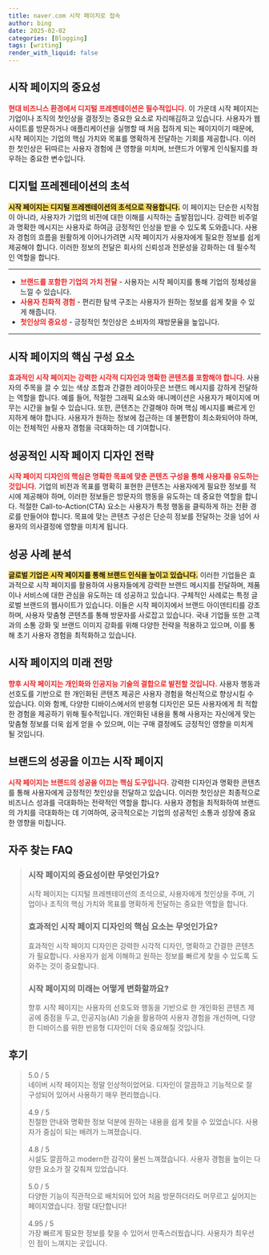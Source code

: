 ```yaml
---
title: naver.com 시작 페이지로 접속
author: bing
date: 2025-02-02
categories: [Blogging]
tags: [writing]
render_with_liquid: false
---
```



<h2 id='시작 페이지의 중요성'>시작 페이지의 중요성</h2>

<p><b><span style="color: #ee2323;">현대 비즈니스 환경에서 디지털 프레젠테이션은 필수적입니다.</span></b> 이 가운데 시작 페이지는 기업이나 조직의 첫인상을 결정짓는 중요한 요소로 자리매김하고 있습니다. 사용자가 웹사이트를 방문하거나 애플리케이션을 실행할 때 처음 접하게 되는 페이지이기 때문에, 시작 페이지는 기업의 핵심 가치와 목표를 명확하게 전달하는 기회를 제공합니다. 이러한 첫인상은 뒤따르는 사용자 경험에 큰 영향을 미치며, 브랜드가 어떻게 인식될지를 좌우하는 중요한 변수입니다.</p>

<h2 id='디지털 프레젠테이션의 초석'>디지털 프레젠테이션의 초석</h2>

<p><b><span style="background-color: #ffe066;">시작 페이지는 디지털 프레젠테이션의 초석으로 작용합니다.</span></b> 이 페이지는 단순한 시작점이 아니라, 사용자가 기업의 비전에 대한 이해를 시작하는 출발점입니다. 강력한 비주얼과 명확한 메시지는 사용자로 하여금 긍정적인 인상을 받을 수 있도록 도와줍니다. 사용자 경험의 흐름을 원활하게 이어나가려면 시작 페이지가 사용자에게 필요한 정보를 쉽게 제공해야 합니다. 이러한 정보의 전달은 회사의 신뢰성과 전문성을 강화하는 데 필수적인 역할을 합니다.</p>

<hr />

<ul>
    <li><b><span style="color: #ee2323;">브랜드를 포함한 기업의 가치 전달</span></b> - 사용자는 시작 페이지를 통해 기업의 정체성을 느낄 수 있습니다.</li>
    <li><b><span style="color: #ee2323;">사용자 친화적 경험</span></b> - 편리한 탐색 구조는 사용자가 원하는 정보를 쉽게 찾을 수 있게 해줍니다.</li>
    <li><b><span style="color: #ee2323;">첫인상의 중요성</span></b> - 긍정적인 첫인상은 소비자의 재방문율을 높입니다.</li>
</ul>

<hr />

<h2 id='시작 페이지의 핵심 구성 요소'>시작 페이지의 핵심 구성 요소</h2>

<p><b><span style="color: #ee2323;">효과적인 시작 페이지는 강력한 시각적 디자인과 명확한 콘텐츠를 포함해야 합니다.</span></b> 사용자의 주목을 끌 수 있는 색상 조합과 간결한 레이아웃은 브랜드 메시지를 강하게 전달하는 역할을 합니다. 예를 들어, 적절한 그래픽 요소와 애니메이션은 사용자가 페이지에 머무는 시간을 늘릴 수 있습니다. 또한, 콘텐츠는 간결해야 하며 핵심 메시지를 빠르게 인지하게 해야 합니다. 사용자가 원하는 정보에 접근하는 데 불편함이 최소화되어야 하며, 이는 전체적인 사용자 경험을 극대화하는 데 기여합니다.</p>

<h2 id='성공적인 시작 페이지 디자인 전략'>성공적인 시작 페이지 디자인 전략</h2>

<p><b><span style="color: #ee2323;">시작 페이지 디자인의 핵심은 명확한 목표에 맞춘 콘텐츠 구성을 통해 사용자를 유도하는 것입니다.</span></b> 기업의 비전과 목표를 명확히 표현한 콘텐츠는 사용자에게 필요한 정보를 적시에 제공해야 하며, 이러한 정보들은 방문자의 행동을 유도하는 데 중요한 역할을 합니다. 적절한 Call-to-Action(CTA) 요소는 사용자가 특정 행동을 클릭하게 하는 전환 경로를 만들어야 합니다. 목표에 맞는 콘텐츠 구성은 단순히 정보를 전달하는 것을 넘어 사용자의 의사결정에 영향을 미치게 됩니다.</p>

<h2 id='성공 사례 분석'>성공 사례 분석</h2>

<p><b><span style="background-color: #ffe066;">글로벌 기업은 시작 페이지를 통해 브랜드 인식을 높이고 있습니다.</span></b> 이러한 기업들은 효과적으로 시작 페이지를 활용하여 사용자들에게 강력한 브랜드 메시지를 전달하며, 제품이나 서비스에 대한 관심을 유도하는 데 성공하고 있습니다. 구체적인 사례로는 특정 글로벌 브랜드의 웹사이트가 있습니다. 이들은 시작 페이지에서 브랜드 아이덴티티를 강조하며, 사용자 맞춤형 콘텐츠를 통해 방문자를 사로잡고 있습니다. 국내 기업들 또한 고객과의 소통 강화 및 브랜드 이미지 강화를 위해 다양한 전략을 적용하고 있으며, 이를 통해 초기 사용자 경험을 최적화하고 있습니다.</p>

<h2 id='시작 페이지의 미래 전망'>시작 페이지의 미래 전망</h2>

<p><b><span style="color: #ee2323;">향후 시작 페이지는 개인화와 인공지능 기술의 결합으로 발전할 것입니다.</span></b> 사용자 행동과 선호도를 기반으로 한 개인화된 콘텐츠 제공은 사용자 경험을 혁신적으로 향상시킬 수 있습니다. 이와 함께, 다양한 디바이스에서의 반응형 디자인은 모든 사용자에게 최 적합한 경험을 제공하기 위해 필수적입니다. 개인화된 내용을 통해 사용자는 자신에게 맞는 맞춤형 정보를 더욱 쉽게 얻을 수 있으며, 이는 구매 결정에도 긍정적인 영향을 미치게 될 것입니다.</p>

<h2 id='브랜드의 성공을 이끄는 시작 페이지'>브랜드의 성공을 이끄는 시작 페이지</h2>

<p><b><span style="color: #ee2323;">시작 페이지는 브랜드의 성공을 이끄는 핵심 도구입니다.</span></b> 강력한 디자인과 명확한 콘텐츠를 통해 사용자에게 긍정적인 첫인상을 전달하고 있습니다. 이러한 첫인상은 최종적으로 비즈니스 성과를 극대화하는 전략적인 역할을 합니다. 사용자 경험을 최적화하여 브랜드의 가치를 극대화하는 데 기여하여, 궁극적으로는 기업의 성공적인 소통과 성장에 중요한 영향을 미칩니다.</p>


<h2 id='자주_찾는_FAQ'>자주 찾는 FAQ</h2>
<div itemscope="" itemtype="https://schema.org/FAQPage"> 
<blockquote> 
<div itemscope="" itemprop="mainEntity" itemtype="https://schema.org/Question"> 
<h3 itemprop="name">시작 페이지의 중요성이란 무엇인가요?</h3> 
<div itemscope="" itemprop="acceptedAnswer" itemtype="https://schema.org/Answer"> 
<span itemprop="text"> 
<p>시작 페이지는 디지털 프레젠테이션의 초석으로, 사용자에게 첫인상을 주며, 기업이나 조직의 핵심 가치와 목표를 명확하게 전달하는 중요한 역할을 합니다.</p> 
</span> 
</div> 
</div> 
<div itemscope="" itemprop="mainEntity" itemtype="https://schema.org/Question"> 
<h3 itemprop="name">효과적인 시작 페이지 디자인의 핵심 요소는 무엇인가요?</h3> 
<div itemscope="" itemprop="acceptedAnswer" itemtype="https://schema.org/Answer"> 
<span itemprop="text"> 
<p>효과적인 시작 페이지 디자인은 강력한 시각적 디자인, 명확하고 간결한 콘텐츠가 필요합니다. 사용자가 쉽게 이해하고 원하는 정보를 빠르게 찾을 수 있도록 도와주는 것이 중요합니다.</p> 
</span> 
</div> 
</div> 
<div itemscope="" itemprop="mainEntity" itemtype="https://schema.org/Question"> 
<h3 itemprop="name">시작 페이지의 미래는 어떻게 변화할까요?</h3> 
<div itemscope="" itemprop="acceptedAnswer" itemtype="https://schema.org/Answer"> 
<span itemprop="text"> 
<p>향후 시작 페이지는 사용자의 선호도와 행동을 기반으로 한 개인화된 콘텐츠 제공에 중점을 두고, 인공지능(AI) 기술을 활용하여 사용자 경험을 개선하며, 다양한 디바이스를 위한 반응형 디자인이 더욱 중요해질 것입니다.</p> 
</span> 
</div> 
</div> 
</blockquote> 
</div>
<h2 id='후기'>후기</h2>
<div itemscope itemtype="https://schema.org/Product">
  <blockquote>
  <div itemprop="review" itemscope itemtype="https://schema.org/Review">
      <div itemprop="reviewRating" itemscope itemtype="https://schema.org/Rating"> <span itemprop="ratingValue">5.0</span> / <span itemprop="bestRating">5</span> </div>
      <span itemprop="reviewBody">네이버 시작 페이지는 정말 인상적이었어요. 디자인이 깔끔하고 기능적으로 잘 구성되어 있어서 사용하기 매우 편리했습니다.</span>
  </div>
  <br>
  <div itemprop="review" itemscope itemtype="https://schema.org/Review">
      <div itemprop="reviewRating" itemscope itemtype="https://schema.org/Rating"> <span itemprop="ratingValue">4.9</span> / <span itemprop="bestRating">5</span> </div>
      <span itemprop="reviewBody">친절한 안내와 명확한 정보 덕분에 원하는 내용을 쉽게 찾을 수 있었습니다. 사용자가 중심이 되는 배려가 느껴졌습니다.</span>
  </div>
  <br>
  <div itemprop="review" itemscope itemtype="https://schema.org/Review">
      <div itemprop="reviewRating" itemscope itemtype="https://schema.org/Rating"> <span itemprop="ratingValue">4.8</span> / <span itemprop="bestRating">5</span> </div>
      <span itemprop="reviewBody">시설도 깔끔하고 modern한 감각이 물씬 느껴졌습니다. 사용자 경험을 높이는 다양한 요소가 잘 갖춰져 있었습니다.</span>
  </div>
  <br>
  <div itemprop="review" itemscope itemtype="https://schema.org/Review">
      <div itemprop="reviewRating" itemscope itemtype="https://schema.org/Rating"> <span itemprop="ratingValue">5.0</span> / <span itemprop="bestRating">5</span> </div>
      <span itemprop="reviewBody">다양한 기능이 직관적으로 배치되어 있어 처음 방문하더라도 머무르고 싶어지는 페이지였습니다. 정말 대단합니다!</span>
  </div>
  <br>
  <div itemprop="review" itemscope itemtype="https://schema.org/Review">
      <div itemprop="reviewRating" itemscope itemtype="https://schema.org/Rating"> <span itemprop="ratingValue">4.95</span> / <span itemprop="bestRating">5</span> </div>
      <span itemprop="reviewBody">가장 빠르게 필요한 정보를 찾을 수 있어서 만족스러웠습니다. 사용자가 최우선인 점이 느껴지는 곳입니다.</span>
  </div>
  </blockquote>
</div>
